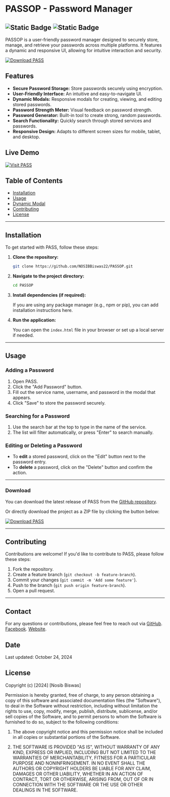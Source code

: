 # PASSOP - Password Manager

![Static Badge](https://img.shields.io/badge/Developed%20By-Nosib%20Biswas-blue)
![Static Badge](https://img.shields.io/badge/version-1.0.1-red)
---

PASSOP is a user-friendly password manager designed to securely store, manage, and retrieve your passwords across multiple platforms. It features a dynamic and responsive UI, allowing for intuitive interaction and security.

[![Download PASS<OP>](https://img.shields.io/badge/Download-PASS%3COP%3E-brightgreen)](https://github.com/NOSIBBiswas22/PASSOP/archive/refs/heads/main.zip)

## Features

- **Secure Password Storage:** Store passwords securely using encryption.
- **User-Friendly Interface:** An intuitive and easy-to-navigate UI.
- **Dynamic Modals:** Responsive modals for creating, viewing, and editing stored passwords.
- **Password Strength Meter:** Visual feedback on password strength.
- **Password Generator:** Built-in tool to create strong, random passwords.
- **Search Functionality:** Quickly search through stored services and passwords.
- **Responsive Design:** Adapts to different screen sizes for mobile, tablet, and desktop.

## Live Demo
[![Visit PASS<OP>](https://img.shields.io/badge/Visit-PASS%3COP%3E-brightgreen)](https://nosibbiswas22.github.io/passop/)


## Table of Contents

- [Installation](#installation)
- [Usage](#usage)
- [Dynamic Modal](#dynamic-modal)
- [Contributing](#contributing)
- [License](#license)

---

## Installation

To get started with PASS<OP>, follow these steps:

1. **Clone the repository:**

    ```bash
    git clone https://github.com/NOSIBBiswas22/PASSOP.git
    ```

2. **Navigate to the project directory:**

    ```bash
    cd PASSOP
    ```

3. **Install dependencies (if required):**
    
    If you are using any package manager (e.g., npm or pip), you can add installation instructions here.

4. **Run the application:**

    You can open the `index.html` file in your browser or set up a local server if needed.

---

## Usage

### Adding a Password

1. Open PASS<OP>.
2. Click the "Add Password" button.
3. Fill out the service name, username, and password in the modal that appears.
4. Click "Save" to store the password securely.

### Searching for a Password

1. Use the search bar at the top to type in the name of the service.
2. The list will filter automatically, or press "Enter" to search manually.

### Editing or Deleting a Password

- To **edit** a stored password, click on the "Edit" button next to the password entry.
- To **delete** a password, click on the "Delete" button and confirm the action.
---


### Download

You can download the latest release of PASS<OP> from the [GitHub repository](https://github.com/NOSIBBiswas22/PASSOP).

Or directly download the project as a ZIP file by clicking the button below:

[![Download PASS<OP>](https://img.shields.io/badge/Download-PASS%3COP%3E-brightgreen)](https://github.com/NOSIBBiswas22/PASSOP/archive/refs/heads/main.zip)

---

## Contributing

Contributions are welcome! If you'd like to contribute to PASS<OP>, please follow these steps:

1. Fork the repository.
2. Create a feature branch (`git checkout -b feature-branch`).
3. Commit your changes (`git commit -m 'Add some feature'`).
4. Push to the branch (`git push origin feature-branch`).
5. Open a pull request.

---

## Contact

For any questions or contributions, please feel free to reach out via [GitHub](https://github.com/NOSIBBiswas22/).
 [Facebook](https://www.facebook.com/nosib.biswas.227).
 [Website](https://nosibbiswas22.github.io/nosibbiswas/).

## Date

Last updated: October 24, 2024

## License

Copyright (c) [2024] [Nosib Biswas]

Permission is hereby granted, free of charge, to any person obtaining a copy of this software and associated documentation files (the "Software"), to deal in the Software without restriction, including without limitation the rights to use, copy, modify, merge, publish, distribute, sublicense, and/or sell copies of the Software, and to permit persons to whom the Software is furnished to do so, subject to the following conditions:

1. The above copyright notice and this permission notice shall be included in all copies or substantial portions of the Software.

2. THE SOFTWARE IS PROVIDED "AS IS", WITHOUT WARRANTY OF ANY KIND, EXPRESS OR IMPLIED, INCLUDING BUT NOT LIMITED TO THE WARRANTIES OF MERCHANTABILITY, FITNESS FOR A PARTICULAR PURPOSE AND NONINFRINGEMENT. IN NO EVENT SHALL THE AUTHORS OR COPYRIGHT HOLDERS BE LIABLE FOR ANY CLAIM, DAMAGES OR OTHER LIABILITY, WHETHER IN AN ACTION OF CONTRACT, TORT OR OTHERWISE, ARISING FROM, OUT OF OR IN CONNECTION WITH THE SOFTWARE OR THE USE OR OTHER DEALINGS IN THE SOFTWARE.
